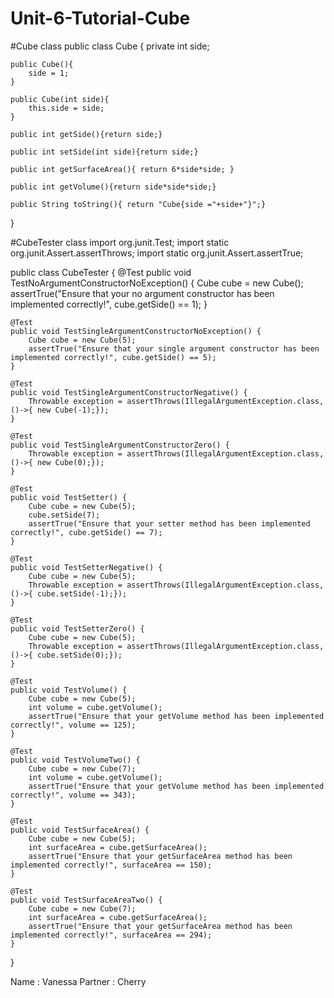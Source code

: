 # Unit-6-Tutorial-Cube

#Cube class 
public class Cube {
    private int side;

    public Cube(){
        side = 1;
    }

    public Cube(int side){
        this.side = side;
    }

    public int getSide(){return side;}

    public int setSide(int side){return side;}

    public int getSurfaceArea(){ return 6*side*side; }

    public int getVolume(){return side*side*side;}

    public String toString(){ return "Cube{side ="+side+"}";}
}

#CubeTester class
import org.junit.Test;
import static org.junit.Assert.assertThrows;
import static org.junit.Assert.assertTrue;

public class CubeTester {
    @Test
    public void TestNoArgumentConstructorNoException() {
        Cube cube = new Cube();
        assertTrue("Ensure that your no argument constructor has been implemented correctly!", cube.getSide() == 1);
    }

    @Test
    public void TestSingleArgumentConstructorNoException() {
        Cube cube = new Cube(5);
        assertTrue("Ensure that your single argument constructor has been implemented correctly!", cube.getSide() == 5);
    }

    @Test
    public void TestSingleArgumentConstructorNegative() {
        Throwable exception = assertThrows(IllegalArgumentException.class, ()->{ new Cube(-1);});
    }

    @Test
    public void TestSingleArgumentConstructorZero() {
        Throwable exception = assertThrows(IllegalArgumentException.class, ()->{ new Cube(0);});
    }

    @Test
    public void TestSetter() {
        Cube cube = new Cube(5);
        cube.setSide(7);
        assertTrue("Ensure that your setter method has been implemented correctly!", cube.getSide() == 7);
    }

    @Test
    public void TestSetterNegative() {
        Cube cube = new Cube(5);
        Throwable exception = assertThrows(IllegalArgumentException.class, ()->{ cube.setSide(-1);});
    }

    @Test
    public void TestSetterZero() {
        Cube cube = new Cube(5);
        Throwable exception = assertThrows(IllegalArgumentException.class, ()->{ cube.setSide(0);});
    }

    @Test
    public void TestVolume() {
        Cube cube = new Cube(5);
        int volume = cube.getVolume();
        assertTrue("Ensure that your getVolume method has been implemented correctly!", volume == 125);
    }

    @Test
    public void TestVolumeTwo() {
        Cube cube = new Cube(7);
        int volume = cube.getVolume();
        assertTrue("Ensure that your getVolume method has been implemented correctly!", volume == 343);
    }

    @Test
    public void TestSurfaceArea() {
        Cube cube = new Cube(5);
        int surfaceArea = cube.getSurfaceArea();
        assertTrue("Ensure that your getSurfaceArea method has been implemented correctly!", surfaceArea == 150);
    }

    @Test
    public void TestSurfaceAreaTwo() {
        Cube cube = new Cube(7);
        int surfaceArea = cube.getSurfaceArea();
        assertTrue("Ensure that your getSurfaceArea method has been implemented correctly!", surfaceArea == 294);
    }
}

Name : Vanessa
Partner : Cherry
